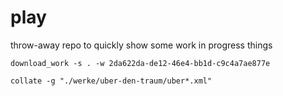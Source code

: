 # play

throw-away repo to quickly show some work in progress things

`download_work -s . -w 2da622da-de12-46e4-bb1d-c9c4a7ae877e`

`collate -g "./werke/uber-den-traum/uber*.xml"`